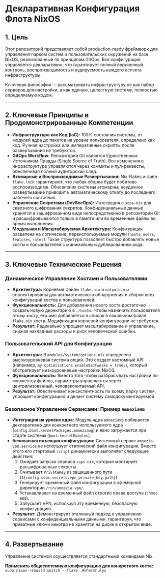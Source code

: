 # Декларативная Конфигурация Флота NixOS

## 1. Цель

Этот репозиторий представляет собой production-ready фреймворк для управления парком систем и пользовательских окружений на базе NixOS, реализованный по принципам GitOps. Вся конфигурация управляется декларативно, что гарантирует полный версионный контроль, воспроизводимость и аудируемость каждого аспекта инфраструктуры.

Ключевая философия — рассматривать инфраструктуру не как набор серверов для настройки, а как единую, целостную систему, полностью определяемую кодом.

---

## 2. Ключевые Принципы и Продемонстрированные Компетенции

*   **Инфраструктура как Код (IaC):** 100% состояния системы, от модулей ядра до пакетов на уровне пользователя, определено как код. Ручная настройка или императивные скрипты после развертывания не требуются.
*   **GitOps Workflow:** Репозиторий Git является Единственным Источником Правды (Single Source of Truth). Все изменения в инфраструктуре управляются через коммиты и пул-реквесты, обеспечивая полный аудиторский след.
*   **Атомарные и Воспроизводимые Развертывания:** Nix Flakes и файл `flake.lock` гарантируют, что любая сборка будет побитово воспроизводима. Обновления системы атомарны; неудачное развертывание приводит к автоматическому откату до последнего рабочего состояния.
*   **Управление Секретами (DevSecOps):** Интеграция с `sops-nix` для сквозного шифрования секретов. Конфиденциальные данные хранятся в зашифрованном виде непосредственно в репозитории Git и расшифровываются только в памяти или во временные файлы во время выполнения.
*   **Модульная и Масштабируемая Архитектура:** Конфигурация разделена на логические, переиспользуемые модули (`hosts`, `users`, `features`, `roles`). Такая структура позволяет быстро добавлять новые хосты и пользователей с минимальным дублированием кода.

---

## 3. Ключевые Технические Решения

### Динамическое Управление Хостами и Пользователями
*   **Архитектура:** Корневые файлы `flake.nix` и `outputs.nix` спроектированы для автоматического обнаружения и сборки всех конфигураций хостов и пользователей.
*   **Функциональность:** Для добавления нового хоста достаточно создать новую директорию в `./hosts`. Чтобы назначить пользователя этому хосту, его имя добавляется в список в локальном файле `flake.nix` хоста. Модификация корневой конфигурации не требуется.
*   **Результат:** Радикально упрощает масштабирование и управление, снижая накладные расходы и риск человеческой ошибки.

### Пользовательский API для Конфигурации
*   **Архитектура:** В `modules/system/options.nix` определена высокоуровневая система опций. Это создает кастомный API (например, `my.optimizations.enableSsdTweaks = true;`), который абстрагирует низкоуровневые настройки NixOS.
*   **Функциональность:** Вместо того чтобы разбрасывать настройки по множеству файлов, параметры управляются через централизованный, человекочитаемый API.
*   **Результат:** Обеспечивает консистентность по всему парку систем, упрощает конфигурацию и делает систему самодокументируемой.

### Безопасное Управление Сервисами: Пример `AmneziaWG`
*   **Интеграция на уровне ядра:** Модуль ядра `amneziawg` собирается декларативно для конкретного используемого ядра (`config.boot.kernelPackages.amneziawg`) и явно загружается при старте системы (`boot.kernelModules`).
*   **Безопасная инъекция конфигурации:** Системный сервис `amnezia-vpn.service` не использует статический файл конфигурации. Вместо этого его стартовый `script` динамически выполняет следующие действия:
    1.  Ожидает запуска сервиса `sops-nix`, который монтирует расшифрованные секреты.
    2.  Считывает `PrivateKey` из защищенного пути (`${config.sops.secrets.vpn_private_key.path}`).
    3.  Генерирует временный файл конфигурации в эфемерной директории `/run/amnezia-vpn/`.
    4.  Устанавливает на временный файл строгие права доступа (`chmod 600`).
    5.  Запускает VPN, используя эту временную, безопасную конфигурацию.
*   **Результат:** Демонстрирует эталонный подход к управлению сервисами с конфиденциальными данными, гарантируя, что приватные ключи никогда не хранятся на диске в открытом виде.

---

## 4. Развертывание

Управление системой осуществляется стандартными командами Nix.

**Применить общесистемную конфигурацию для конкретного хоста:**
`sudo nixos-rebuild switch --flake .#shershulya`

